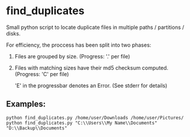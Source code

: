 # find_duplicates
Small python script to locate duplicate files in multiple paths / partitions / disks.

For efficiency, the proccess has been split into two phases:

1. Files are grouped by size. (Progress: '.' per file)
1. Files with matching sizes have their md5 checksum computed. (Progress: 'C' per file) 

    'E' in the progressbar denotes an Error. (See stderr for details)

## Examples:
	python find_duplicates.py /home/user/Downloads /home/user/Pictures/
	python find_duplicates.py "C:\\Users\\My Name\\Documents" "D:\\Backup\\Documents"
